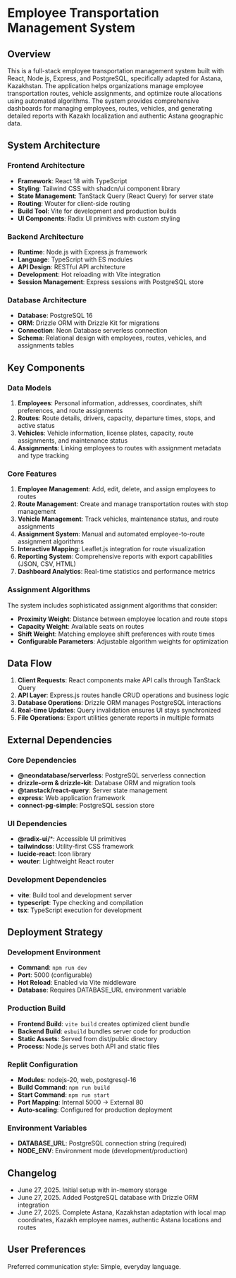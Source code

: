 # Employee Transportation Management System

## Overview

This is a full-stack employee transportation management system built with React, Node.js, Express, and PostgreSQL, specifically adapted for Astana, Kazakhstan. The application helps organizations manage employee transportation routes, vehicle assignments, and optimize route allocations using automated algorithms. The system provides comprehensive dashboards for managing employees, routes, vehicles, and generating detailed reports with Kazakh localization and authentic Astana geographic data.

## System Architecture

### Frontend Architecture
- **Framework**: React 18 with TypeScript
- **Styling**: Tailwind CSS with shadcn/ui component library
- **State Management**: TanStack Query (React Query) for server state
- **Routing**: Wouter for client-side routing
- **Build Tool**: Vite for development and production builds
- **UI Components**: Radix UI primitives with custom styling

### Backend Architecture
- **Runtime**: Node.js with Express.js framework
- **Language**: TypeScript with ES modules
- **API Design**: RESTful API architecture
- **Development**: Hot reloading with Vite integration
- **Session Management**: Express sessions with PostgreSQL store

### Database Architecture
- **Database**: PostgreSQL 16
- **ORM**: Drizzle ORM with Drizzle Kit for migrations
- **Connection**: Neon Database serverless connection
- **Schema**: Relational design with employees, routes, vehicles, and assignments tables

## Key Components

### Data Models
1. **Employees**: Personal information, addresses, coordinates, shift preferences, and route assignments
2. **Routes**: Route details, drivers, capacity, departure times, stops, and active status
3. **Vehicles**: Vehicle information, license plates, capacity, route assignments, and maintenance status
4. **Assignments**: Linking employees to routes with assignment metadata and type tracking

### Core Features
1. **Employee Management**: Add, edit, delete, and assign employees to routes
2. **Route Management**: Create and manage transportation routes with stop management
3. **Vehicle Management**: Track vehicles, maintenance status, and route assignments
4. **Assignment System**: Manual and automated employee-to-route assignment algorithms
5. **Interactive Mapping**: Leaflet.js integration for route visualization
6. **Reporting System**: Comprehensive reports with export capabilities (JSON, CSV, HTML)
7. **Dashboard Analytics**: Real-time statistics and performance metrics

### Assignment Algorithms
The system includes sophisticated assignment algorithms that consider:
- **Proximity Weight**: Distance between employee location and route stops
- **Capacity Weight**: Available seats on routes
- **Shift Weight**: Matching employee shift preferences with route times
- **Configurable Parameters**: Adjustable algorithm weights for optimization

## Data Flow

1. **Client Requests**: React components make API calls through TanStack Query
2. **API Layer**: Express.js routes handle CRUD operations and business logic
3. **Database Operations**: Drizzle ORM manages PostgreSQL interactions
4. **Real-time Updates**: Query invalidation ensures UI stays synchronized
5. **File Operations**: Export utilities generate reports in multiple formats

## External Dependencies

### Core Dependencies
- **@neondatabase/serverless**: PostgreSQL serverless connection
- **drizzle-orm & drizzle-kit**: Database ORM and migration tools
- **@tanstack/react-query**: Server state management
- **express**: Web application framework
- **connect-pg-simple**: PostgreSQL session store

### UI Dependencies
- **@radix-ui/***: Accessible UI primitives
- **tailwindcss**: Utility-first CSS framework
- **lucide-react**: Icon library
- **wouter**: Lightweight React router

### Development Dependencies
- **vite**: Build tool and development server
- **typescript**: Type checking and compilation
- **tsx**: TypeScript execution for development

## Deployment Strategy

### Development Environment
- **Command**: `npm run dev`
- **Port**: 5000 (configurable)
- **Hot Reload**: Enabled via Vite middleware
- **Database**: Requires DATABASE_URL environment variable

### Production Build
- **Frontend Build**: `vite build` creates optimized client bundle
- **Backend Build**: `esbuild` bundles server code for production
- **Static Assets**: Served from dist/public directory
- **Process**: Node.js serves both API and static files

### Replit Configuration
- **Modules**: nodejs-20, web, postgresql-16
- **Build Command**: `npm run build`
- **Start Command**: `npm run start`
- **Port Mapping**: Internal 5000 → External 80
- **Auto-scaling**: Configured for production deployment

### Environment Variables
- **DATABASE_URL**: PostgreSQL connection string (required)
- **NODE_ENV**: Environment mode (development/production)

## Changelog
- June 27, 2025. Initial setup with in-memory storage
- June 27, 2025. Added PostgreSQL database with Drizzle ORM integration
- June 27, 2025. Complete Astana, Kazakhstan adaptation with local map coordinates, Kazakh employee names, authentic Astana locations and routes

## User Preferences

Preferred communication style: Simple, everyday language.